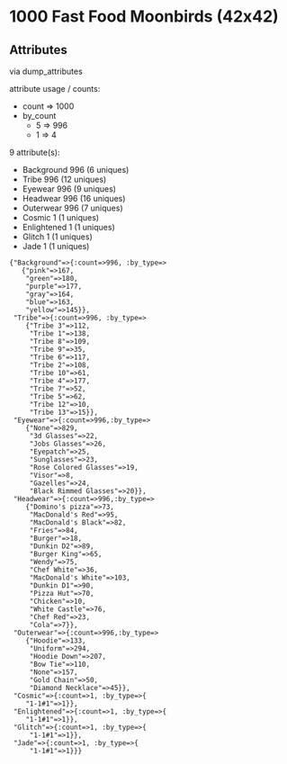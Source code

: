 # 1000 Fast Food Moonbirds (42x42)



## Attributes

via dump_attributes

attribute usage / counts:

- count => 1000
- by_count
  - 5 => 996
  - 1 => 4


9 attribute(s):
-  Background  996  (6 uniques)
-  Tribe  996  (12 uniques)
-  Eyewear  996  (9 uniques)
-  Headwear  996  (16 uniques)
-  Outerwear  996  (7 uniques)
-  Cosmic  1  (1 uniques)
-  Enlightened  1  (1 uniques)
-  Glitch  1  (1 uniques)
-  Jade  1  (1 uniques)


```
{"Background"=>{:count=>996, :by_type=>
   {"pink"=>167,
    "green"=>180,
    "purple"=>177,
    "gray"=>164,
    "blue"=>163,
    "yellow"=>145}},
 "Tribe"=>{:count=>996, :by_type=>
    {"Tribe 3"=>112,
     "Tribe 1"=>138,
     "Tribe 8"=>109,
     "Tribe 9"=>35,
     "Tribe 6"=>117,
     "Tribe 2"=>108,
     "Tribe 10"=>61,
     "Tribe 4"=>177,
     "Tribe 7"=>52,
     "Tribe 5"=>62,
     "Tribe 12"=>10,
     "Tribe 13"=>15}},
 "Eyewear"=>{:count=>996,:by_type=>
    {"None"=>829,
     "3d Glasses"=>22,
     "Jobs Glasses"=>26,
     "Eyepatch"=>25,
     "Sunglasses"=>23,
     "Rose Colored Glasses"=>19,
     "Visor"=>8,
     "Gazelles"=>24,
     "Black Rimmed Glasses"=>20}},
 "Headwear"=>{:count=>996,:by_type=>
    {"Domino's pizza"=>73,
     "MacDonald's Red"=>95,
     "MacDonald's Black"=>82,
     "Fries"=>84,
     "Burger"=>18,
     "Dunkin D2"=>89,
     "Burger King"=>65,
     "Wendy"=>75,
     "Chef White"=>36,
     "MacDonald's White"=>103,
     "Dunkin D1"=>90,
     "Pizza Hut"=>70,
     "Chicken"=>10,
     "White Castle"=>76,
     "Chef Red"=>23,
     "Cola"=>7}},
 "Outerwear"=>{:count=>996,:by_type=>
    {"Hoodie"=>133,
     "Uniform"=>294,
     "Hoodie Down"=>207,
     "Bow Tie"=>110,
     "None"=>157,
     "Gold Chain"=>50,
     "Diamond Necklace"=>45}},
 "Cosmic"=>{:count=>1, :by_type=>{
    "1-1#1"=>1}},
 "Enlightened"=>{:count=>1, :by_type=>{
    "1-1#1"=>1}},
 "Glitch"=>{:count=>1, :by_type=>{
     "1-1#1"=>1}},
 "Jade"=>{:count=>1, :by_type=>{
     "1-1#1"=>1}}}
```

